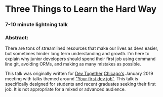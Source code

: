 
# Three Things to Learn the Hard Way

### 7-10 minute lightning talk

### Abstract:
There are tons of streamlined resources that make our lives as devs easier, but sometimes hinder long term understanding and growth. I'm here to explain why junior developers should spend their first job using command line git, avoiding ORMs, and making as many mistakes as possible.

This talk was originally written for [Dev Together](https://devtogether.co/) [Chicago's](https://www.meetup.com/DevTogetherChi/) January 2019 meeting with talks themed around ["Your first dev job"](https://www.meetup.com/DevTogetherChi/events/257265309/).
This talk is specifically designed for students and recent graduates seeking their first job. It is not appropriate for a mixed or advanced audience.
